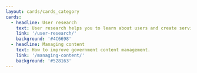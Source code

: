 ```yaml
---
layout: cards/cards_category
cards:
  - headline: User research
    text: User research helps you to learn about users and create services that meet their needs.
    link: '/user-research/'
    background: '#4C6698'
  - headline: Managing content
    text: How to improve government content management.
    link: '/managing-content/'
    background: '#528163'
---
```

